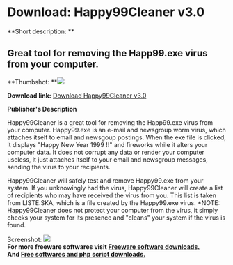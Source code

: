# Download: Happy99Cleaner v3.0

**Short description: **

## Great tool for removing the Happ99.exe virus from your computer.

  
**Thumbshot: **![](http://www.freewarefiles.com/screenshot/happy99_md.gif)   
  
**Download link:** [Download Happy99Cleaner v3.0](http://freesoftwares.boysofts.com/HappyCleaner-V_program_379.html)  
  

**Publisher's Description**  
  

Happy99Cleaner is a great tool for removing the Happ99.exe virus from your
computer. Happy99.exe is an e-mail and newsgroup worm virus, which attaches
itself to email and newsgoup postings. When the exe file is clicked, it
displays "Happy New Year 1999 !!" and fireworks while it alters your computer
data. It does not corrupt any data or render your computer useless, it just
attaches itself to your email and newsgroup messages, sending the virus to
your recipients.

Happy99Cleaner will safely test and remove Happy99.exe from your system. If
you unknowingly had the virus, Happy99Cleaner will create a list of recipients
who may have received the virus from you. This list is taken from LISTE.SKA,
which is a file created by the Happy99.exe virus. *NOTE: Happy99Cleaner does
not protect your computer from the virus, it simply checks your system for its
presence and "cleans" your system if the virus is found.

  
  
Screenshot: ![](http://www.freewarefiles.com/screenshot/happy99.gif)  
**For more freeware softwares visit [Freeware software downloads.](http://freesoftwares.boysofts.com/)**   
**And [Free softwares and php script downloads.](http://www.boysofts.com/)**


